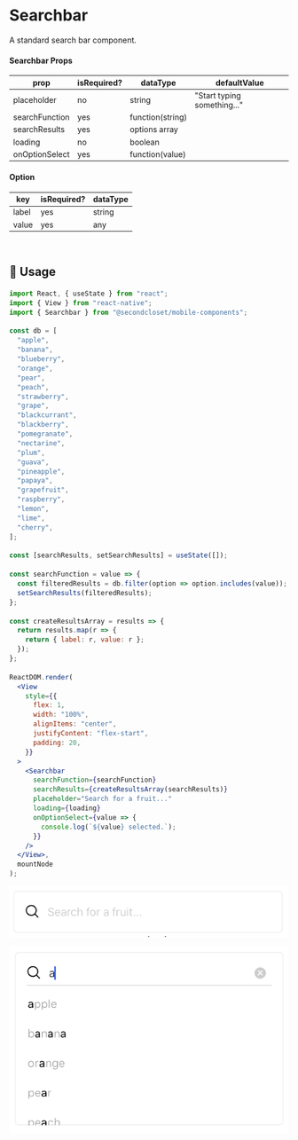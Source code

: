 # Searchbar

A standard search bar component.

<!--- https://www.tablesgenerator.com/markdown_tables -->

#### Searchbar Props

| prop           | isRequired? | dataType         | defaultValue                |
| -------------- | ----------- | ---------------- | --------------------------- |
| placeholder    | no          | string           | "Start typing something..." |
| searchFunction | yes         | function(string) |                             |
| searchResults  | yes         | options array    |                             |
| loading        | no          | boolean          |                             |
| onOptionSelect | yes         | function(value)  |                             |

#### Option

| key   | isRequired? | dataType |
| ----- | ----------- | -------- |
| label | yes         | string   |
| value | yes         | any      |

<br/>

## 🔨 Usage

```jsx
import React, { useState } from "react";
import { View } from "react-native";
import { Searchbar } from "@secondcloset/mobile-components";

const db = [
  "apple",
  "banana",
  "blueberry",
  "orange",
  "pear",
  "peach",
  "strawberry",
  "grape",
  "blackcurrant",
  "blackberry",
  "pomegranate",
  "nectarine",
  "plum",
  "guava",
  "pineapple",
  "papaya",
  "grapefruit",
  "raspberry",
  "lemon",
  "lime",
  "cherry",
];

const [searchResults, setSearchResults] = useState([]);

const searchFunction = value => {
  const filteredResults = db.filter(option => option.includes(value));
  setSearchResults(filteredResults);
};

const createResultsArray = results => {
  return results.map(r => {
    return { label: r, value: r };
  });
};

ReactDOM.render(
  <View
    style={{
      flex: 1,
      width: "100%",
      alignItems: "center",
      justifyContent: "flex-start",
      padding: 20,
    }}
  >
    <Searchbar
      searchFunction={searchFunction}
      searchResults={createResultsArray(searchResults)}
      placeholder="Search for a fruit..."
      loading={loading}
      onOptionSelect={value => {
        console.log(`${value} selected.`);
      }}
    />
  </View>,
  mountNode
);
```

![Collapsed Searchbar](https://github.com/SecondCloset/mobile-components/blob/master/docs/images/Searchbar/collapsed_searchbar.png?raw=true)

![Searchbar With Results](https://github.com/SecondCloset/mobile-components/blob/master/docs/images/Searchbar/searchbar_with_results.png?raw=true)

<br/>
